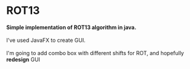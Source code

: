 # ROT13
<b>Simple implementation of ROT13 algorithm in java.</b>
<br></br>
I've used JavaFX to create GUI.
<br></br>
I'm going to add combo box with different shifts for ROT, and hopefully <b>redesign</b> GUI
